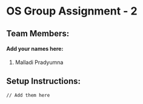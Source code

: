 # OS Group Assignment - 2

## Team Members:

#### Add your names here:

1. Malladi Pradyumna

## Setup Instructions:

```
// Add them here
```
